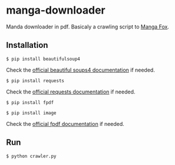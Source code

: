 # manga-downloader

Manda downloader in pdf. Basicaly a crawling script to [Manga Fox](http://mangafox.me/directory/).

## Installation ##

`$ pip install beautifulsoup4`

Check the [official beautiful soups4 documentation](https://www.crummy.com/software/BeautifulSoup/bs4/doc/) if needed.


`$ pip install requests`

Check the [official requests documentation](http://docs.python-requests.org/en/master/) if needed.

`$ pip install fpdf`

`$ pip install image`

Check the [official fpdf documentation](https://pyfpdf.readthedocs.io/en/latest/) if needed.


## Run ##

`$ python crawler.py`